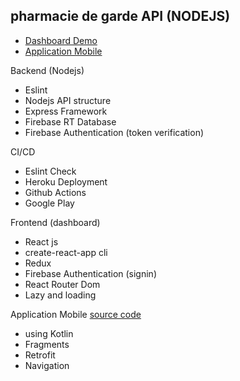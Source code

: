 ## pharmacie de garde API (NODEJS)


- [Dashboard Demo](https://frozen-earth-99544.herokuapp.com/)
- [Application Mobile](https://play.google.com/store/apps/details?id=com.saphidev.pharmaciedegarde)


Backend (Nodejs)
- Eslint
- Nodejs API structure
- Express Framework
- Firebase RT Database
- Firebase Authentication (token verification)

CI/CD

- Eslint Check
- Heroku Deployment
- Github Actions
- Google Play

Frontend (dashboard)

- React js
- create-react-app cli
- Redux
- Firebase Authentication (signin)
- React Router Dom
- Lazy and loading

Application Mobile [source code](https://github.com/apotox/pharmacie-de-garde)
- using Kotlin
- Fragments
- Retrofit
- Navigation